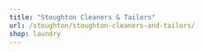 ```yaml
---
title: "Stoughton Cleaners & Tailors"
url: /stoughton/stoughton-cleaners-and-tailors/
shop: laundry
---
```

